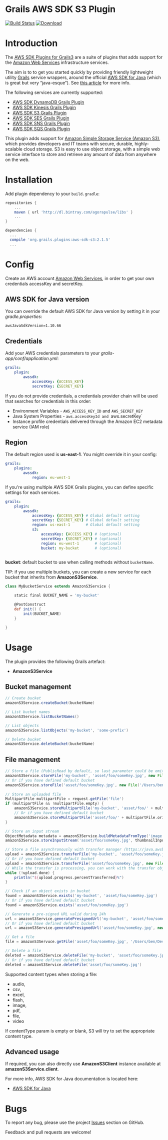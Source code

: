 Grails AWS SDK S3 Plugin
========================

[![Build Status](https://travis-ci.org/agorapulse/grails-aws-sdk.svg)](https://travis-ci.org/agorapulse/grails-aws-sdk)
[![Download](https://api.bintray.com/packages/agorapulse/plugins/aws-sdk-s3/images/download.svg)](https://bintray.com/agorapulse/plugins/aws-sdk-s3/_latestVersion)

# Introduction

The [AWS SDK Plugins for Grails3](https://medium.com/@benorama/aws-sdk-plugins-for-grails-3-cc7f910fdc0d#.5gdwdxei3) are a suite of plugins that adds support for the [Amazon Web Services](http://aws.amazon.com/) infrastructure services.

The aim is to to get you started quickly by providing friendly lightweight utility [Grails](http://grails.org) service wrappers, around the official [AWS SDK for Java](http://aws.amazon.com/sdkforjava/) (which is great but very “java-esque”).
See [this article](https://medium.com/@benorama/aws-sdk-plugins-for-grails-3-cc7f910fdc0d#.5gdwdxei3) for more info.

The following services are currently supported:

* [AWS SDK DynamoDB Grails Plugin](https://github.com/agorapulse/grails-aws-sdk/tree/master/grails-aws-sdk-dynamodb)
* [AWS SDK Kinesis Grails Plugin](https://github.com/agorapulse/grails-aws-sdk/tree/master/grails-aws-sdk-kinesis)
* [AWS SDK S3 Grails Plugin](https://github.com/agorapulse/grails-aws-sdk/tree/master/grails-aws-sdk-s3)
* [AWS SDK SES Grails Plugin](https://github.com/agorapulse/grails-aws-sdk/tree/master/grails-aws-sdk-ses)
* [AWS SDK SNS Grails Plugin](https://github.com/agorapulse/grails-aws-sdk/tree/master/grails-aws-sdk-sns)
* [AWS SDK SQS Grails Plugin](https://github.com/agorapulse/grails-aws-sdk/tree/master/grails-aws-sdk-sqs)

This plugin adds support for [Amazon Simple Storage Service (Amazon S3)](https://aws.amazon.com/s3/), which provides developers and IT teams with secure, durable, highly-scalable cloud storage. 
S3 is easy to use object storage, with a simple web service interface to store and retrieve any amount of data from anywhere on the web.

# Installation

Add plugin dependency to your `build.gradle`:

```groovy
repositories {
    ...
    maven { url 'http://dl.bintray.com/agorapulse/libs' }
    ...
}

dependencies {
  ...
  compile 'org.grails.plugins:aws-sdk-s3:2.1.5'
  ...
```

# Config

Create an AWS account [Amazon Web Services](http://aws.amazon.com/), in order to get your own credentials accessKey and secretKey.


## AWS SDK for Java version

You can override the default AWS SDK for Java version by setting it in your _gradle.properties_:

```
awsJavaSdkVersion=1.10.66
```

## Credentials

Add your AWS credentials parameters to your _grails-app/conf/application.yml_:

```yml
grails:
    plugin:
        awssdk:
            accessKey: {ACCESS_KEY}
            secretKey: {SECRET_KEY}
```

If you do not provide credentials, a credentials provider chain will be used that searches for credentials in this order:

* Environment Variables - `AWS_ACCESS_KEY_ID` and `AWS_SECRET_KEY`
* Java System Properties - `aws.accessKeyId and `aws.secretKey`
* Instance profile credentials delivered through the Amazon EC2 metadata service (IAM role)

## Region

The default region used is **us-east-1**. You might override it in your config:

```yml
grails:
    plugins:
        awssdk:
            region: eu-west-1
```

If you're using multiple AWS SDK Grails plugins, you can define specific settings for each services.

```yml
grails:
    plugin:
        awssdk:
            accessKey: {ACCESS_KEY} # Global default setting 
            secretKey: {SECRET_KEY} # Global default setting
            region: us-east-1       # Global default setting
            s3:
                accessKey: {ACCESS_KEY} # (optional)
                secretKey: {SECRET_KEY} # (optional)
                region: eu-west-1       # (optional)
                bucket: my-bucket       # (optional)
            
```

**bucket**: default bucket to use when calling methods without `bucketName`.

TIP: if you use multiple buckets, you can create a new service for each bucket that inherits from **AmazonS3Service**.

```groovy
class MyBucketService extends AmazonS3Service {

    static final BUCKET_NAME = 'my-bucket'

    @PostConstruct
    def init() {
        init(BUCKET_NAME)
    }

}
```


# Usage

The plugin provides the following Grails artefact:

* **AmazonS3Service**

## Bucket management

```groovy 
// Create bucket
amazonS3Service.createBucket(bucketName)

// List bucket names
amazonS3Service.listBucketNames()

// List objects
amazonS3Service.listObjects('my-bucket', 'some-prefix')

// Delete bucket
amazonS3Service.deleteBucket(bucketName)
```

## File management

```groovy 
// Store a file (PublicRead by default, so last parameter could be omitted)
amazonS3Service.storeFile('my-bucket', 'asset/foo/someKey.jpg', new File('/Users/ben/Desktop/photo.jpg'), CannedAccessControlList.PublicRead)
// Or if you have defined default bucket
amazonS3Service.storeFile('asset/foo/someKey.jpg', new File('/Users/ben/Desktop/photo.jpg'), CannedAccessControlList.PublicRead)
    
// Store an uploaded file
MultipartFile multipartFile = request.getFile('file')
if (multipartFile && !multipartFile.empty) {
    amazonS3Service.storeMultipartFile('my-bucket', 'asset/foo/' + multipartFile.originalFilename, multipartFile)
    // Or if you have defined default bucket
    amazonS3Service.storeMultipartFile('asset/foo/' + multipartFile.originalFilename, multipartFile)
}

// Store an input stream
ObjectMetadata metadata = amazonS3Service.buildMetadataFromType('image', 'jpg', CannedAccessControlList.PublicRead)
amazonS3Service.storeInputStream('asset/foo/someKey.jpg', thumbnailInputStream, metadata)

// Store a file asynchronously with transfer manager (https://java.awsblog.com/post/Tx2Q9SGR6OKSVYX/Amazon-S3-TransferManager)
upload = amazonS3Service.transferFile('my-bucket', 'asset/foo/someKey.jpg', new File('/Users/ben/Desktop/photo.jpg'), CannedAccessControlList.PublicRead)
// Or if you have defined default bucket
upload = amazonS3Service.transferFile('asset/foo/someKey.jpg', new File('/Users/ben/Desktop/photo.jpg'), CannedAccessControlList.PublicRead)
// While the transfer is processing, you can work with the transfer object
while (!upload.done) {
    println("${upload.progress.percentTransferred}%")
}

// Check if an object exists in bucket
found = amazonS3Service.exists('my-bucket', 'asset/foo/someKey.jpg')
// Or if you have defined default bucket
found = amazonS3Service.exists('asset/foo/someKey.jpg')

// Generate a pre-signed URL valid during 24h
url = amazonS3Service.generatePresignedUrl('my-bucket', 'asset/foo/someKey.jpg', new Date() + 1)
// Or if you have defined default bucket
url = amazonS3Service.generatePresignedUrl('asset/foo/someKey.jpg', new Date() + 1)

// Get a file
file = amazonS3Servuce.getFile('asset/foo/someKey.jpg', '/Users/ben/Desktop/photo.jpg')

// Delete a file
deleted = amazonS3Service.deleteFile('my-bucket', 'asset/foo/someKey.jpg')
// Or if you have defined default bucket
deleted = amazonS3Service.deleteFile('asset/foo/someKey.jpg') 
```

Supported content types when storing a file:

* audio,
* csv,
* excel,
* flash,
* image,
* pdf,
* file,
* video

If contentType param is empty or blank, S3 will try to set the appropriate content type.

## Advanced usage

If required, you can also directly use **AmazonS3Client** instance available at **amazonS3Service.client**.

For more info, AWS SDK for Java documentation is located here:

* [AWS SDK for Java](http://docs.amazonwebservices.com/AWSJavaSDK/latest/javadoc/index.html)


# Bugs

To report any bug, please use the project [Issues](http://github.com/agorapulse/grails-aws-sdk/issues) section on GitHub.

Feedback and pull requests are welcome!